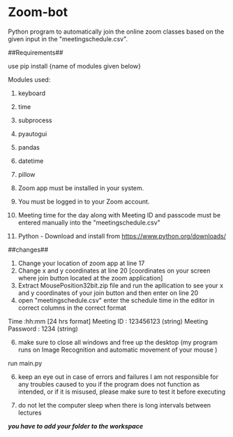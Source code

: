 # Zoom-bot

Python program to automatically join the online zoom classes based on the given input in the "meetingschedule.csv".

##Requirements##

use pip install {name of modules given below}

Modules used:
1. keyboard
2. time 
3. subprocess
4. pyautogui
5. pandas 
6. datetime
7. pillow


1. Zoom app must be installed in your system.
2. You must be logged in to your Zoom account.
3. Meeting time for the day along with Meeting ID and passcode must be entered manually into the "meetingschedule.csv"
4. Python - Download and install from https://www.python.org/downloads/

##changes##

1. Change your location of zoom app at line 17
2. Change x and y coordinates at line 20 [coordinates on your screen where join button located at the zoom application]
3. Extract MousePosition32bit.zip file and run the apllication to see your x and y coordinates of your join button and then enter on line 20
4. open "meetingschedule.csv" enter the schedule time in the editor in correct columns in the correct format


Time :hh:mm [24 hrs format] Meeting ID : 123456123 (string) Meeting Password : 1234 (string)

6. make sure to close all windows and free up the desktop (my program runs on Image Recognition and automatic movement of your mouse )

run main.py

6. keep an eye out in case of errors and failures I am not responsible for any troubles caused to you if the program does not function as intended, or if it is misused, please make sure to test it before executing

7. do not let the computer sleep when there is long intervals between lectures


***you have to add your folder to the workspace***

